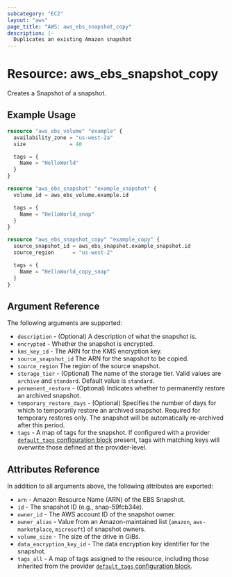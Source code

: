 ```yaml
---
subcategory: "EC2"
layout: "aws"
page_title: "AWS: aws_ebs_snapshot_copy"
description: |-
  Duplicates an existing Amazon snapshot
---
```


# Resource: aws_ebs_snapshot_copy

Creates a Snapshot of a snapshot.

## Example Usage

```terraform
resource "aws_ebs_volume" "example" {
  availability_zone = "us-west-2a"
  size              = 40

  tags = {
    Name = "HelloWorld"
  }
}

resource "aws_ebs_snapshot" "example_snapshot" {
  volume_id = aws_ebs_volume.example.id

  tags = {
    Name = "HelloWorld_snap"
  }
}

resource "aws_ebs_snapshot_copy" "example_copy" {
  source_snapshot_id = aws_ebs_snapshot.example_snapshot.id
  source_region      = "us-west-2"

  tags = {
    Name = "HelloWorld_copy_snap"
  }
}
```

## Argument Reference

The following arguments are supported:

* `description` - (Optional) A description of what the snapshot is.
* `encrypted` - Whether the snapshot is encrypted.
* `kms_key_id` - The ARN for the KMS encryption key.
* `source_snapshot_id` The ARN for the snapshot to be copied.
* `source_region` The region of the source snapshot.
* `storage_tier` - (Optional) The name of the storage tier. Valid values are `archive` and `standard`. Default value is `standard`.
* `permenent_restore` - (Optional) Indicates whether to permanently restore an archived snapshot.
* `temporary_restore_days` - (Optional) Specifies the number of days for which to temporarily restore an archived snapshot. Required for temporary restores only. The snapshot will be automatically re-archived after this period.
* `tags` - A map of tags for the snapshot. If configured with a provider [`default_tags` configuration block](https://www.terraform.io/docs/providers/aws/index.html#default_tags-configuration-block) present, tags with matching keys will overwrite those defined at the provider-level.

## Attributes Reference

In addition to all arguments above, the following attributes are exported:

* `arn` - Amazon Resource Name (ARN) of the EBS Snapshot.
* `id` - The snapshot ID (e.g., snap-59fcb34e).
* `owner_id` - The AWS account ID of the snapshot owner.
* `owner_alias` - Value from an Amazon-maintained list (`amazon`, `aws-marketplace`, `microsoft`) of snapshot owners.
* `volume_size` - The size of the drive in GiBs.
* `data_encryption_key_id` - The data encryption key identifier for the snapshot.
* `tags_all` - A map of tags assigned to the resource, including those inherited from the provider [`default_tags` configuration block](https://www.terraform.io/docs/providers/aws/index.html#default_tags-configuration-block).
